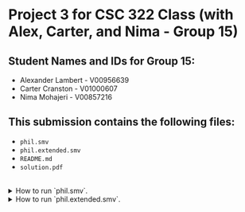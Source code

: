 # Project 3 for CSC 322 Class (with Alex, Carter, and Nima - Group 15)

## Student Names and IDs for Group 15:

- Alexander Lambert - V00956639
- Carter Cranston   - V01000607
- Nima Mohajeri     - V00857216

## This submission contains the following files:

- `phil.smv`
- `phil.extended.smv`
- `README.md`
- `solution.pdf`

<br/>

<details><summary>How to run `phil.smv`.</summary>

#### To use `phil.smv`, run this cli command:
```
NuSMV phil.smv
```

</details>



<details><summary>How to run `phil.extended.smv`.</summary>

#### To use `phil.extended.smv`, run this cli command:
```
NuSMV phil.extended.smv
```

</details>